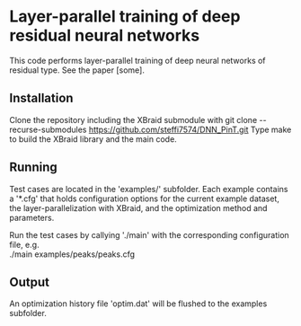 # Layer-parallel training of deep residual neural networks 

This code performs layer-parallel training of deep neural networks of residual type. See the paper [some].


## Installation

Clone the repository including the XBraid submodule with
    git clone --recurse-submodules https://github.com/steffi7574/DNN_PinT.git
Type
    make
to build the XBraid library and the main code. 

## Running

Test cases are located in the 'examples/' subfolder. Each example contains a '\*.cfg' that holds configuration options for the current example dataset, the layer-parallelization with XBraid, and the optimization method and parameters. 

Run the test cases by callying './main' with the corresponding configuration file, e.g.  
    ./main examples/peaks/peaks.cfg

## Output
An optimization history file 'optim.dat' will be flushed to the examples subfolder. 

